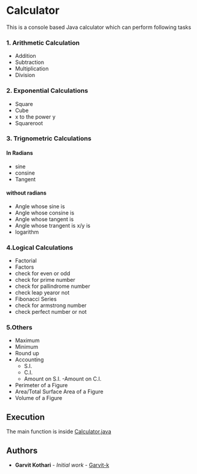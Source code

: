 # Calculator
This is a console based Java calculator which can perform following tasks

### 1. Arithmetic Calculation

 - Addition
 - Subtraction
 - Multiplication
 - Division

### 2. Exponential Calculations

 - Square
 - Cube
 - x to the power y
 - Squareroot

### 3. Trignometric Calculations

#### In Radians

 - sine
 - consine
 - Tangent
 
#### without radians

 - Angle whose sine is
 - Angle whose consine is
 - Angle whose tangent is
 - Angle whose trangent is x/y is
 - logarithm

### 4.Logical Calculations

 - Factorial
 - Factors
 - check for even or odd
 - check for prime number
 - check for pallindrome number
 - check leap yearor not
 - Fibonacci Series
 - check for armstrong number
 - check perfect number or not

### 5.Others

- Maximum
- Minimum
- Round up
- Accounting
   - S.I.
   - C.I.
   - Amount on S.I.
   -Amount on C.I.
- Perimeter of a Figure
- Area/Total Surface Area of a Figure
- Volume of a Figure

## Execution

The main function is inside [Calculator.java](https://github.com/Garvit-k/Calculator/blob/master/Calculator.java)

 ## Authors

* **Garvit Kothari** - *Initial work* - [Garvit-k](https://github.com/Garvit-k)
